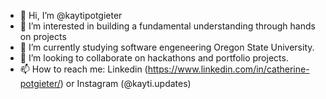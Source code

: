- 👋 Hi, I’m @kaytipotgieter
- 👀 I’m interested in building a fundamental understanding through hands on projects
- 🌱 I’m currently studying software engeneering Oregon State University.
- 💞️ I’m looking to collaborate on hackathons and portfolio projects.
- 📫 How to reach me: Linkedin (https://www.linkedin.com/in/catherine-potgieter/) or Instagram (@kayti.updates) 



